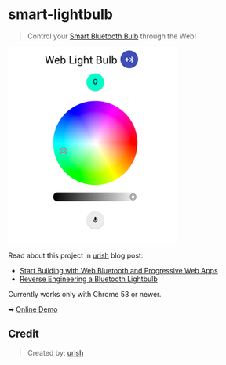 # smart-lightbulb

> Control your [Smart Bluetooth Bulb](http://www.gearbest.com/smart-light-bulb/pp_230349.html) through the Web! 

<img src="image.png" height="400">

Read about this project in [urish](https://github.com/urish) blog post: 

* [Start Building with Web Bluetooth and Progressive Web Apps](https://medium.com/@urish/start-building-with-web-bluetooth-and-progressive-web-apps-6534835959a6#.qf1r3ato3) 
* [Reverse Engineering a Bluetooth Lightbulb](https://medium.com/@urish/reverse-engineering-a-bluetooth-lightbulb-56580fcb7546#.puoo705sd)

Currently works only with Chrome 53 or newer.

➡ [Online Demo](https://sagi363.github.io/smart-lightbulb/)

## Credit
> Created by: [urish](https://github.com/urish)

